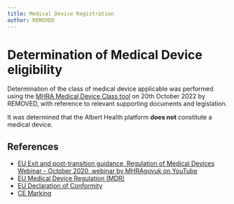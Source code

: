 ```yaml
---
title: Medical Device Registration
author: REMOVED
---
```


# Determination of Medical Device eligibility

Determination of the class of medical device applicable was performed using the [MHRA Medical Device Class tool](https://assets.publishing.service.gov.uk/government/uploads/system/uploads/attachment_data/file/957090/Software_flow_chart_Ed_1-07b-UKCA__002__FINAL.pdf) on 20th October 2022 by REMOVED, with reference to relevant supporting documents and legislation.

It was determined that the Albert Health platform **does not** constitute a medical device.

## References

- [EU Exit and post-transition guidance, Regulation of Medical Devices Webinar - October 2020, webinar by MHRAgovuk on YouTube](https://www.youtube.com/watch?v=Q_g8xonsLpQ)
- [EU Medical Device Regulation (MDR)]()
- [EU Declaration of Conformity]()
- [CE Marking]()
